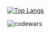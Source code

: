 [![Top Langs](https://github-readme-stats.vercel.app/api/top-langs/?username=bartoshevich&layout=compact)](https://github.com/bartoshevich/github-readme-stats)

![codewars](https://www.codewars.com/users/rsschool_bdc5caf8415a6083/badges/small)

<!--
**bartoshevich/bartoshevich** is a ✨ _special_ ✨ repository because its `README.md` (this file) appears on your GitHub profile.

Here are some ideas to get you started:

- 🔭 I’m currently working on ...
- 🌱 I’m currently learning ...
- 👯 I’m looking to collaborate on ...
- 🤔 I’m looking for help with ...
- 💬 Ask me about ...
- 📫 How to reach me: ...
- 😄 Pronouns: ...
- ⚡ Fun fact: ...
-->
